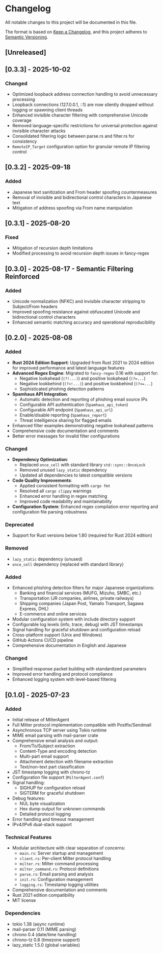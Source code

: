# Changelog

All notable changes to this project will be documented in this file.

The format is based on [Keep a Changelog](https://keepachangelog.com/en/1.0.0/),
and this project adheres to [Semantic Versioning](https://semver.org/spec/v2.0.0.html).

## [Unreleased]

## [0.3.3] - 2025-10-02

### Changed
- Optimized loopback address connection handling to avoid unnecessary processing
- Loopback connections (127.0.0.1, ::1) are now silently dropped without logging or spawning client threads
- Enhanced invisible character filtering with comprehensive Unicode coverage
- Removed language-specific restrictions for universal protection against invisible character attacks
- Consolidated filtering logic between parse.rs and filter.rs for consistency
- `RemoteIP_Target` configuration option for granular remote IP filtering control

## [0.3.2] - 2025-09-18

### Added
- Japanese text sanitization and From header spoofing countermeasures
- Removal of invisible and bidirectional control characters in Japanese text
- Mitigation of address spoofing via From name manipulation

## [0.3.1] - 2025-08-20

### Fixed
- Mitigation of recursion depth limitations
- Modified processing to avoid recursion depth issues in fancy-regex

## [0.3.0] - 2025-08-17 - Semantic Filtering Reinforced

### Added
- Unicode normalization (NFKC) and invisible character stripping to Subject/From headers
- Improved spoofing resistance against obfuscated Unicode and bidirectional control characters
- Enhanced semantic matching accuracy and operational reproducibility

## [0.2.0] - 2025-08-08

### Added
- **Rust 2024 Edition Support**: Upgraded from Rust 2021 to 2024 edition for improved performance and latest language features
- **Advanced Regex Engine**: Migrated to `fancy-regex` 0.16 with support for:
  - Negative lookahead (`(?!...)`) and positive lookahead (`(?=...`)
  - Negative lookbehind (`(?<!...)`) and positive lookbehind (`(?<=...`)
  - Sophisticated phishing detection patterns
- **Spamhaus API Integration**: 
  - Automatic detection and reporting of phishing email source IPs
  - Configurable API authentication (`Spamhaus_api_token`)
  - Configurable API endpoint (`Spamhaus_api_url`)
  - Enable/disable reporting (`Spamhaus_report`)
  - Threat intelligence sharing for flagged emails
- Enhanced filter examples demonstrating negative lookahead patterns
- Comprehensive code documentation and comments
- Better error messages for invalid filter configurations

### Changed
- **Dependency Optimization**: 
  - Replaced `once_cell` with standard library `std::sync::OnceLock`
  - Removed unused `lazy_static` dependency
  - Updated all dependencies to latest compatible versions
- **Code Quality Improvements**:
  - Applied consistent formatting with `cargo fmt`
  - Resolved all `cargo clippy` warnings
  - Enhanced error handling in regex matching
  - Improved code readability and maintainability
- **Configuration System**: Enhanced regex compilation error reporting and configuration file parsing robustness

### Deprecated
- Support for Rust versions below 1.80 (required for Rust 2024 edition)

### Removed
- `lazy_static` dependency (unused)
- `once_cell` dependency (replaced with standard library)

### Added
- Enhanced phishing detection filters for major Japanese organizations:
  - Banking and financial services (MUFG, Mizuho, SMBC, etc.)
  - Transportation (JR companies, airlines, private railways)
  - Shipping companies (Japan Post, Yamato Transport, Sagawa Express, DHL)
  - E-commerce and online services
- Modular configuration system with include directory support
- Configurable log levels (info, trace, debug) with JST timestamps
- Signal handling for graceful shutdown and configuration reload
- Cross-platform support (Unix and Windows)
- GitHub Actions CI/CD pipeline
- Comprehensive documentation in English and Japanese

### Changed
- Simplified response packet building with standardized parameters
- Improved error handling and protocol compliance
- Enhanced logging system with level-based filtering

## [0.1.0] - 2025-07-23

### Added
- Initial release of MilterAgent
- Full Milter protocol implementation compatible with Postfix/Sendmail
- Asynchronous TCP server using Tokio runtime
- MIME email parsing with mail-parser crate
- Comprehensive email analysis and output:
  - From/To/Subject extraction
  - Content-Type and encoding detection
  - Multi-part email support
  - Attachment detection with filename extraction
  - Text/non-text part classification
- JST timestamp logging with chrono-tz
- Configuration file support (`MilterAgent.conf`)
- Signal handling:
  - SIGHUP for configuration reload
  - SIGTERM for graceful shutdown
- Debug features:
  - NUL byte visualization
  - Hex dump output for unknown commands
  - Detailed protocol logging
- Error handling and timeout management
- IPv4/IPv6 dual-stack support

### Technical Features
- Modular architecture with clear separation of concerns:
  - `main.rs`: Server startup and management
  - `client.rs`: Per-client Milter protocol handling
  - `milter.rs`: Milter command processing
  - `milter_command.rs`: Protocol definitions
  - `parse.rs`: Email parsing and analysis
  - `init.rs`: Configuration management
  - `logging.rs`: Timestamp logging utilities
- Comprehensive documentation and comments
- Rust 2021 edition compatibility
- MIT license

### Dependencies
- tokio 1.38 (async runtime)
- mail-parser 0.11 (MIME parsing)
- chrono 0.4 (date/time handling)
- chrono-tz 0.8 (timezone support)
- lazy_static 1.5.0 (global variables)
